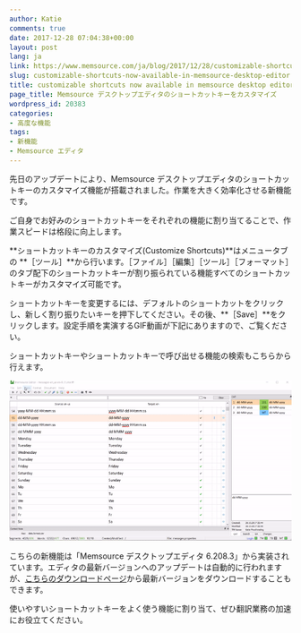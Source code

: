 ```yaml
---
author: Katie
comments: true
date: 2017-12-28 07:04:38+00:00
layout: post
lang: ja
link: https://www.memsource.com/ja/blog/2017/12/28/customizable-shortcuts-now-available-in-memsource-desktop-editor/
slug: customizable-shortcuts-now-available-in-memsource-desktop-editor
title: customizable shortcuts now available in memsource desktop editor
page_title: Memsource デスクトップエディタのショートカットキーをカスタマイズ
wordpress_id: 20383
categories:
- 高度な機能
tags:
- 新機能
- Memsource エディタ
---
```



先日のアップデートにより、Memsource デスクトップエディタのショートカットキーのカスタマイズ機能が搭載されました。作業を大きく効率化させる新機能です。<!-- more -->

ご自身でお好みのショートカットキーをそれぞれの機能に割り当てることで、作業スピードは格段に向上します。

**ショートカットキーのカスタマイズ(Customize Shortcuts)**はメニュータブの **［ツール］**から行います。［ファイル］［編集］［ツール］［フォーマット］のタブ配下のショートカットキーが割り振られている機能すべてのショートカットキーがカスタマイズ可能です。

ショートカットキーを変更するには、デフォルトのショートカットをクリックし、新しく割り振りたいキーを押下してください。その後、**［Save］**をクリックします。設定手順を実演するGIF動画が下記にありますので、ご覧ください。

ショートカットキーやショートカットキーで呼び出せる機能の検索もこちらから行えます。

[![](/uploads/2017/12/Customizable-shortcuts-gif.gif)](/uploads/2017/12/Customizable-shortcuts-gif.gif)

こちらの新機能は「Memsource デスクトップエディタ 6.208.3」から実装されています。エディタの最新バージョンへのアップデートは自動的に行われますが、[こちらのダウンロードページ](/?page_id=16741)から最新バージョンをダウンロードすることもできます。

使いやすいショートカットキーをよく使う機能に割り当て、ぜひ翻訳業務の加速にお役立てください。

